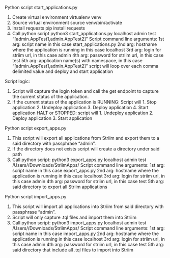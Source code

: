 Python script start_applications.py

1. Create virtual environment 
    virtualenv venv
2. Source virtual environment
    source venv/bin/activate
3. Install requests
    pip install requests
4. Call python script
    python3 start_applications.py localhost admin test “[admin.AppTest1,admin.AppTest2]”
        Script command line arguments:
            1st arg: script name in this case start_applications.py
            2nd arg: hostname where the application is running in this case localhost
            3rd arg: login for striim url, in this case admin
            4th arg: password for striim url, in this case test
            5th arg: application name(s) with namespace, in this case “[admin.AppTest1,admin.AppTest2]” script will loop over each comma delimited value and deploy and start application

Script logic:
1. Script will capture the login token and call the get endpoint to capture the current status of the application.
2. If the current status of the application is
    RUNNING: Script will
        1. Stop application
        2. Undeploy application
        3. Deploy application
        4. Start application
    HALT or STOPPED: script will
        1. Undeploy application
        2. Deploy application
        3. Start application

Python script export_apps.py

1.	This script will export all applications from Striim and export them to a said directory with passphrase “admin”.
2.	If the directory does not exists script will create a directory under said path
3.	Call python script:
python3 export_apps.py localhost admin test /Users/<username>/Downloads/StriimApps/
Script command line arguments:
            1st arg: script name in this case export_apps.py
            2nd arg: hostname where the application is running in this case localhost
            3rd arg: login for striim url, in this case admin
            4th arg: password for striim url, in this case test
            5th arg: said directory to export all Striim applications

Python script import_apps.py

1.	This script will import all applications into Striim from said directory with passphrase “admin”.
2.	Script will only capture .tql files and import them into Striim
3.	Call python script:
python3 import_apps.py localhost admin test /Users/<username>/Downloads/StriimApps/
Script command line arguments:
            1st arg: script name in this case import_apps.py
            2nd arg: hostname where the application is running in this case localhost
            3rd arg: login for striim url, in this case admin
            4th arg: password for striim url, in this case test
            5th arg: said directory that include all .tql files to import into Striim

